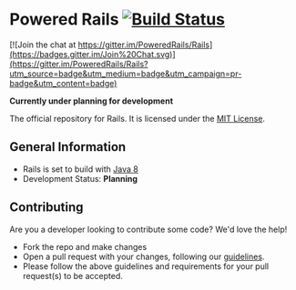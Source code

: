 Powered Rails [![Build Status](https://travis-ci.org/PoweredRails/Rails.svg?branch=master)](https://travis-ci.org/PoweredRails/Rails)
=================

[![Join the chat at https://gitter.im/PoweredRails/Rails](https://badges.gitter.im/Join%20Chat.svg)](https://gitter.im/PoweredRails/Rails?utm_source=badge&utm_medium=badge&utm_campaign=pr-badge&utm_content=badge)

**Currently under planning for development**

The official repository for Rails. It is licensed under the [MIT License]. 

## General Information
* Rails is set to build with [Java 8] 
* Development Status: **Planning**

## Contributing
Are you a developer looking to contribute some code? We'd love the help!
* Fork the repo and make changes
* Open a pull request with your changes, following our [guidelines](CONTRIBUTING.md).
* Please follow the above guidelines and requirements for your pull request(s) to be accepted.

[MIT License]: https://opensource.org/licenses/MIT
[API]: https://github.com/PoweredRails/RailsAPI/
[Java 8]: http://www.oracle.com/technetwork/java/javase/overview/java8-2100321.html